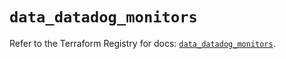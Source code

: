 # `data_datadog_monitors`

Refer to the Terraform Registry for docs: [`data_datadog_monitors`](https://registry.terraform.io/providers/datadog/datadog/3.41.0/docs/data-sources/monitors).
